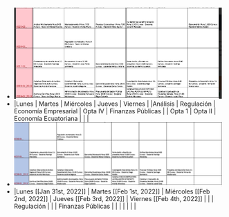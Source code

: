 - ![image.png](../assets/image_1643061761054_0.png)
- |Lunes  | Martes   |  Miércoles  |  Jueves  |  Viernes  |
  |Análisis  | Regulación    |  Economía Empresarial    |  Opta IV  |  Finanzas Públicas  |
  | Opta 1  |  Opta II   |   Economía Ecuatoriana  |   |   |
- ![image.png](../assets/image_1643062246993_0.png)
- |Lunes [[Jan 31st, 2022]] | Martes [[Feb 1st, 2022]] |  Miércoles [[Feb 2nd, 2022]] |  Jueves [[Feb 3rd, 2022]] |  Viernes [[Feb 4th, 2022]] |
  |    | Regulación    |     |    |  Finanzas Públicas  |
  |    |    |     |   |   |